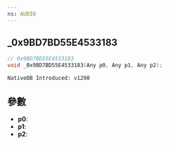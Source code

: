 ```yaml
---
ns: AUDIO
---
```

## _0x9BD7BD55E4533183

```c
// 0x9BD7BD55E4533183
void _0x9BD7BD55E4533183(Any p0, Any p1, Any p2);
```

```
NativeDB Introduced: v1290
```

## 參數
* **p0**:
* **p1**:
* **p2**:
